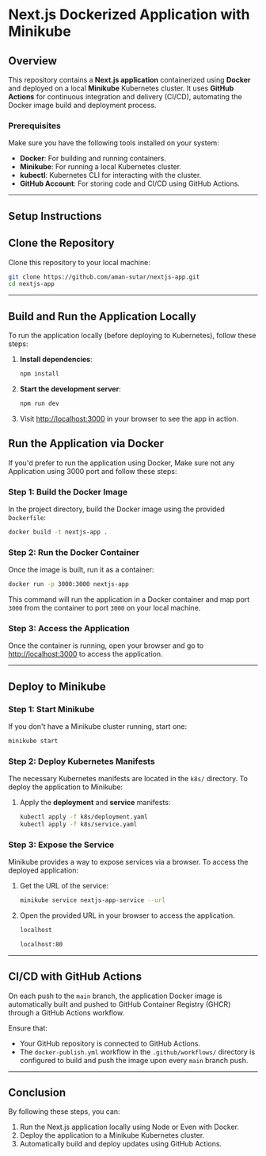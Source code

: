 # Next.js Dockerized Application with Minikube

## Overview

This repository contains a **Next.js application** containerized using **Docker** and deployed on a local **Minikube** Kubernetes cluster. It uses **GitHub Actions** for continuous integration and delivery (CI/CD), automating the Docker image build and deployment process.

### Prerequisites

Make sure you have the following tools installed on your system:

* **Docker**: For building and running containers.
* **Minikube**: For running a local Kubernetes cluster.
* **kubectl**: Kubernetes CLI for interacting with the cluster.
* **GitHub Account**: For storing code and CI/CD using GitHub Actions.

---

## Setup Instructions

## Clone the Repository

Clone this repository to your local machine:

```bash
git clone https://github.com/aman-sutar/nextjs-app.git
cd nextjs-app
```
---

## Build and Run the Application Locally

To run the application locally (before deploying to Kubernetes), follow these steps:

1. **Install dependencies**:

   ```bash
   npm install
   ```

2. **Start the development server**:

   ```bash
   npm run dev
   ```

3. Visit [http://localhost:3000](http://localhost:3000) in your browser to see the app in action.


## Run the Application via Docker

If you'd prefer to run the application using Docker, Make sure not any Application using 3000 port and follow these steps:

### Step 1: Build the Docker Image

In the project directory, build the Docker image using the provided `Dockerfile`:

```bash
docker build -t nextjs-app .
```

### Step 2: Run the Docker Container

Once the image is built, run it as a container:

```bash
docker run -p 3000:3000 nextjs-app
```

This command will run the application in a Docker container and map port `3000` from the container to port `3000` on your local machine.

### Step 3: Access the Application

Once the container is running, open your browser and go to [http://localhost:3000](http://localhost:3000) to access the application.

---

## Deploy to Minikube

### Step 1: Start Minikube

If you don't have a Minikube cluster running, start one:

```bash
minikube start
```

### Step 2: Deploy Kubernetes Manifests

The necessary Kubernetes manifests are located in the `k8s/` directory. To deploy the application to Minikube:

1. Apply the **deployment** and **service** manifests:

   ```bash
   kubectl apply -f k8s/deployment.yaml
   kubectl apply -f k8s/service.yaml
   ```

### Step 3: Expose the Service

Minikube provides a way to expose services via a browser. To access the deployed application:

1. Get the URL of the service:

   ```bash
   minikube service nextjs-app-service --url
   ```

2. Open the provided URL in your browser to access the application.

   ```bash
   localhost 
   ```
    ```bash
   localhost:80 
   ```


---

## CI/CD with GitHub Actions

On each push to the `main` branch, the application Docker image is automatically built and pushed to GitHub Container Registry (GHCR) through a GitHub Actions workflow.

Ensure that:

* Your GitHub repository is connected to GitHub Actions.
* The `docker-publish.yml` workflow in the `.github/workflows/` directory is configured to build and push the image upon every `main` branch push.

---

## Conclusion

By following these steps, you can:

1. Run the Next.js application locally using Node or Even with Docker.
2. Deploy the application to a Minikube Kubernetes cluster.
3. Automatically build and deploy updates using GitHub Actions.

